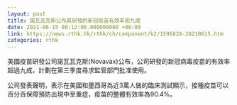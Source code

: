 ```yaml
---
layout: post
title: 諾瓦瓦克斯公布其研發的新冠疫苗有效率逾九成
date: 2021-06-15 00:12:06.000000000 +08:00
link: https://news.rthk.hk/rthk/ch/component/k2/1595828-20210615.htm
categories: rthk
---
```


美國疫苗研發公司諾瓦瓦克斯(Novavax)公布，公司研發的新冠病毒疫苗的有效率超過九成，計劃在第三季度尋求監管部門批准使用。

公司發表聲明，表示在美國和墨西哥為近3萬人做的臨床測試顯示，接種疫苗可以百分百保障預防出現中至重症，疫苗的整體有效率為90.4%。
